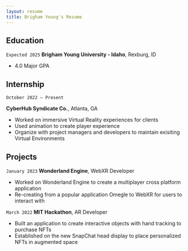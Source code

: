 ```yaml
---
layout: resume
title: Brigham Young's Resume
---
```


## Education

`Expected 2025`
__Brigham Young University - Idaho__, Rexburg, ID

- 4.0 Major GPA



## Internship

`October 2022 – Present`
 
__CyberHub Syndicate Co.__, Atlanta, GA

- Worked on immersive Virtual Reality experiences for clients
- Used animation to create player experience
- Organize with project managers and developers to maintain exisiting Virtual Environments


## Projects

`January 2023`
__Wonderland Engine__, WebXR Developer
		                 		
- Worked on Wonderland Engine to create a multiplayer cross platform application 
- Re-creating from a popular application Omegle to WebXR for users to interact with


`March 2022`
__MIT Hackathon__, AR Developer
	                     
- Built an application to create interactive objects with hand tracking to purchase NFTs
- Established on the new SnapChat head display to place personalized NFTs in augmented space






